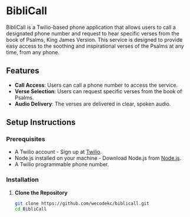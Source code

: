 # BibliCall

BibliCall is a Twilio-based phone application that allows users to call a designated phone number and request to hear specific verses from the book of Psalms, King James Version. This service is designed to provide easy access to the soothing and inspirational verses of the Psalms at any time, from any phone.

## Features

- **Call Access**: Users can call a phone number to access the service.
- **Verse Selection**: Users can request specific verses from the book of Psalms.
- **Audio Delivery**: The verses are delivered in clear, spoken audio.

## Setup Instructions

### Prerequisites

- A Twilio account - Sign up at [Twilio](https://www.twilio.com).
- Node.js installed on your machine - Download Node.js from [Node.js](https://nodejs.org/).
- A Twilio programmable phone number.

### Installation

1. **Clone the Repository**
   ```bash
   git clone https://github.com/wecodekc/biblicall.git
   cd BibliCall

